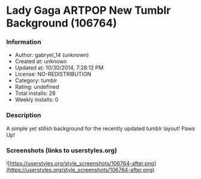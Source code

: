 # Lady Gaga ARTPOP New Tumblr Background (106764)

### Information
- Author: gabryel_14 (unknown)
- Created at: unknown
- Updated at: 10/30/2014, 7:28:12 PM
- License: NO-REDISTRIBUTION
- Category: tumblr
- Rating: undefined
- Total installs: 28
- Weekly installs: 0


### Description
A simple yet stilish background for the recently updated tumblr layout! Paws Up!


### Screenshots (links to userstyles.org)
![https://userstyles.org/style_screenshots/106764-after.png](https://userstyles.org/style_screenshots/106764-after.png)


